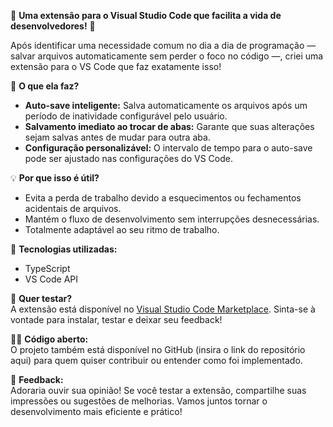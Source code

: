 

🚀 **Uma extensão para o Visual Studio Code que facilita a vida de desenvolvedores!** 🚀  

Após identificar uma necessidade comum no dia a dia de programação — salvar arquivos automaticamente sem perder o foco no código —, criei uma extensão para o VS Code que faz exatamente isso!  

🔧 **O que ela faz?**  
- **Auto-save inteligente:** Salva automaticamente os arquivos após um período de inatividade configurável pelo usuário.  
- **Salvamento imediato ao trocar de abas:** Garante que suas alterações sejam salvas antes de mudar para outra aba.  
- **Configuração personalizável:** O intervalo de tempo para o auto-save pode ser ajustado nas configurações do VS Code.  

💡 **Por que isso é útil?**  
- Evita a perda de trabalho devido a esquecimentos ou fechamentos acidentais de arquivos.  
- Mantém o fluxo de desenvolvimento sem interrupções desnecessárias.  
- Totalmente adaptável ao seu ritmo de trabalho.  

🎯 **Tecnologias utilizadas:**  
- TypeScript  
- VS Code API  

🔗 **Quer testar?**  
A extensão está disponível no [Visual Studio Code Marketplace](https://marketplace.visualstudio.com/items?itemName=GeovaneBrandao.auto-save-delay). Sinta-se à vontade para instalar, testar e deixar seu feedback!  

👨‍💻 **Código aberto:**  
O projeto também está disponível no GitHub (insira o link do repositório aqui) para quem quiser contribuir ou entender como foi implementado.  

💬 **Feedback:**  
Adoraria ouvir sua opinião! Se você testar a extensão, compartilhe suas impressões ou sugestões de melhorias. Vamos juntos tornar o desenvolvimento mais eficiente e prático!  
